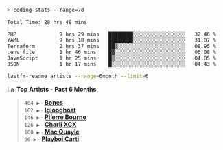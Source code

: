 ```zsh
> coding-stats --range=7d
```

<!--START_SECTION:waka-->

```text
Total Time: 28 hrs 48 mins

PHP              9 hrs 29 mins   ████████░░░░░░░░░░░░░░░░░   32.46 %
YAML             9 hrs 18 mins   ████████░░░░░░░░░░░░░░░░░   31.87 %
Terraform        2 hrs 37 mins   ██▒░░░░░░░░░░░░░░░░░░░░░░   08.95 %
.env file        1 hr 46 mins    █▓░░░░░░░░░░░░░░░░░░░░░░░   06.08 %
JavaScript       1 hr 25 mins    █▒░░░░░░░░░░░░░░░░░░░░░░░   04.85 %
JSON             1 hr 17 mins    █░░░░░░░░░░░░░░░░░░░░░░░░   04.43 %
```

<!--END_SECTION:waka-->

```zsh
lastfm-readme artists --range=6month --limit=6
```

<!--START_LASTFM_ARTISTS:{"period": "6month", "rows": 6}-->
<a href="https://last.fm" target="_blank"><img src="https://user-images.githubusercontent.com/17434202/215290617-e793598d-d7c9-428f-9975-156db1ba89cc.svg" alt="Last.fm Logo" width="18" height="13"/></a> **Top Artists - Past 6 Months**

> `404 ▶️` ∙ **[Bones](https://www.last.fm/music/Bones)**<br/>
> `162 ▶️` ∙ **[Iglooghost](https://www.last.fm/music/Iglooghost)**<br/>
> `146 ▶️` ∙ **[Pi’erre Bourne](https://www.last.fm/music/Pi%E2%80%99erre+Bourne)**<br/>
> `126 ▶️` ∙ **[Charli XCX](https://www.last.fm/music/Charli+XCX)**<br/>
> `100 ▶️` ∙ **[Mac Quayle](https://www.last.fm/music/Mac+Quayle)**<br/>
> `56 ▶️` ∙ **[Playboi Carti](https://www.last.fm/music/Playboi+Carti)**<br/>
<!--END_LASTFM_ARTISTS-->
